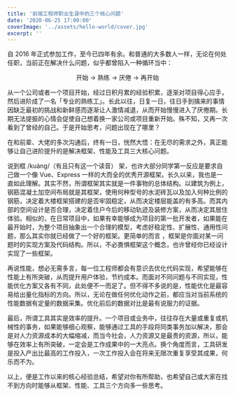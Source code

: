 ```yaml
---
title: '前端工程师职业生涯中的三个核心问题'
date: '2020-06-25 17:00:00'
coverImage: '../assets/hello-world/cover.jpg'
excerpt: ''
---
```



自 2016 年正式参加工作，至今已四年有余。和普通的大多数人一样，无论在何处任职，当前正在解决什么问题，似乎都曾陷入一种循环当中：

<center>开始 -> 熟练 -> 厌倦 -> 再开始</center>

从一个公司或者一个项目开始，经过日积月累的经验积累，逐渐对项目得心应手，然后进阶成了一名「专业的熟练工」。长此以往，日复一日，往日手到擒来的事情因缺乏最初的挑战和新鲜感而逐渐让人激情减退，从而开始慢慢进入了厌倦期。长期无法提振的心情会促使自己想着换一家公司或项目重新开始。殊不知，又再一次看到了曾经的自己。于是开始思考，问题出现在了哪里？

在和前辈、大佬的多次沟通后，终有一日，恍然大悟：在无尽的需求之外，真正能够让自己进阶提升的是解决框架、性能及工具三大核心问题。

说到框 /kuàng/（有且只有这一个读音） 架，也许大部分同学第一反应是要求自己做一个像 Vue、Express 一样的大而全的优秀开源框架。长久以来，我也是一直如此理解。其实不然，所谓框架其实就是一件事物的总体结构。以建筑为例上，钢筋混凝土加空间布局就是其框架，使用何种型号的水泥砖瓦以及加入何种比例的钢筋，决定着大楼框架搭建的是否牢固稳定，从而决定楼层能盖的有多高。而其内部的空间设计是否合理，决定着住户今后的移动轨迹及装修方案，从而决定其居住体验。相似的，在日常项目中，如果有幸能够成为项目的第一批开发者，如果能在最开始时，为整个项目抽象出一个合理的模型，考虑好稳定性、扩展性、通用性问题，那么其实你就已经做了一个好的框架。更简单的而言 ，框架是你面对某一问题时的实现方案及代码结构。所以，不必畏惧框架这个概念，也许曾经你已经设计实现了一些框架。

再说性能，想必无需多言，每一位工程师都会有意识去优化代码实现，希望能够在性能上有所突破，从而提升用户体验，节约成本。而面对不同问题与不同实现，性能优化方案又各有不同，此处便不一而足了。但不得不多说的是，性能优化是最容易给出量化指标的方向。所以，无论在做任何优化动作之前，都应当对当前系统的性能数据有定量的数据采集。优化前后的数据对比是最有说服力的证据。

最后，所谓工具其实是效率的提升。一个项目或业务中，往往存在大量或重复或机械性的事务，如果能够细心观察，能够通过工具的手段将同类事务加以解决，那会是对人力资源成本的大幅缩减，而当今社会，人力资源又是最贵的资源，所以，能够在效率上有所突破，一定会是工作成果中的一大亮点。换个角度而言，工具研发是投入产出比最高的工作投入，一次工作投入会在将来无限次重复享受其成果，何乐而不为。

以上，便是工作以来的核心经验总结，希望对你有所帮助，也希望自己或大家在找不到方向时能够从框架、性能、工具三个方向多一些思考。
